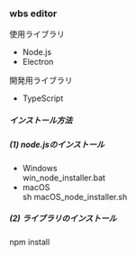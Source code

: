 ### wbs editor  
使用ライブラリ  
- Node.js  
- Electron  

開発用ライブラリ  
- TypeScript  

##### インストール方法  
##### (1) node.jsのインストール  
- Windows  
    win_node_installer.bat  
- macOS  
    sh macOS_node_installer.sh  

##### (2) ライブラリのインストール  
npm install  
        